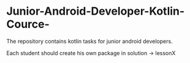 # Junior-Android-Developer-Kotlin-Cource-
The repository contains kotlin tasks for junior android developers. 

Each student should create his own package in solution -> lessonX


